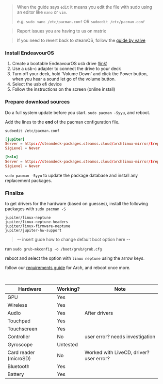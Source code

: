 > When the guide says `edit` it means you edit the file with sudo using an editor like `nano` or `vim`.
> 
> e.g. `sudo nano /etc/pacman.conf` OR `sudoedit /etc/pacman.conf`

> Report issues you are having to us on matrix 

> If you need to revert back to steamOS, follow the [guide by valve](https://help.steampowered.com/en/faqs/view/1B71-EDF2-EB6D-2BB3)

### Install EndeavourOS

1. Create a bootable EndeavourOS usb drive ([link](https://discovery.endeavouros.com/installation/create-install-media-usb-key/2021/03/))
2. Use a usb-c adapter to connect the drive to your deck
3. Turn off your deck, hold 'Volume Down' and click the Power button, when you hear a sound let go of the volume button.
4. Select the usb efi device
5. Follow the instructions on the screen (online install)


### Prepare download sources

Do a full system update before you start. `sudo pacman -Syyu`, and reboot.

Add the lines to the __end__ of the pacman configuration file.

`sudoedit /etc/pacman.conf`

```toml
[jupiter]
Server = https://steamdeck-packages.steamos.cloud/archlinux-mirror/$repo/os/$arch
SigLevel = Never

[holo]
Server = https://steamdeck-packages.steamos.cloud/archlinux-mirror/$repo/os/$arch
SigLevel = Never
```

`sudo pacman -Syyu` to update the package database and install any replacement packages.

### Finalize

to get drivers for the hardware (based on guesses), install the following packages with `sudo pacman -S`

    jupiter/linux-neptune
    jupiter/linux-neptune-headers
    jupiter/linux-firmware-neptune
    jupiter/jupiter-hw-support

> -- insert gude how to change default boot option here --

run `sudo grub-mkconfig -o /boot/grub/grub.cfg`

reboot and select the option with `linux neptune` using the arrow keys.

follow our [requirements guide](https://johncena141.eu.org:8141/reqs) for Arch, and reboot once more.

<br>

| Hardware | Working? | Note |
|---|---|---|
| GPU | Yes ||
| Wireless | Yes ||
| Audio | Yes | After drivers |
| Touchpad | Yes ||
| Touchscreen | Yes ||
| Controller | No | user error? needs investigation |
| Gyroscope | Untested ||
| Card reader (microSD) | No | Worked with LiveCD, driver? user error?|
| Bluetooth | Yes ||
| Battery | Yes ||
